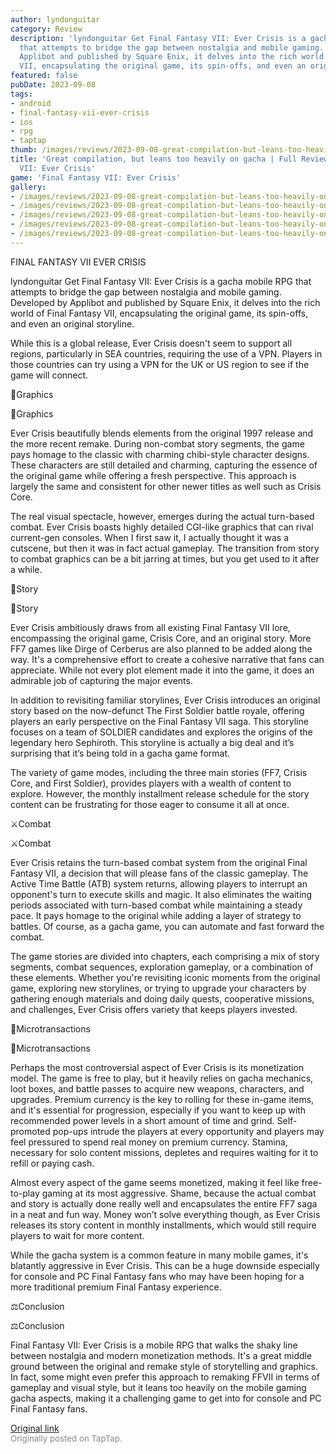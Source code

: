 ```yaml
---
author: lyndonguitar
category: Review
description: 'lyndonguitar Get Final Fantasy VII: Ever Crisis is a gacha mobile RPG
  that attempts to bridge the gap between nostalgia and mobile gaming. Developed by
  Applibot and published by Square Enix, it delves into the rich world of Final Fantasy
  VII, encapsulating the original game, its spin-offs, and even an original storyline.'
featured: false
pubDate: 2023-09-08
tags:
- android
- final-fantasy-vii-ever-crisis
- ios
- rpg
- taptap
thumb: /images/reviews/2023-09-08-great-compilation-but-leans-too-heavily-on-gacha--full-review---final-fantasy-vii-ever-cr-0.avif
title: 'Great compilation, but leans too heavily on gacha | Full Review - Final Fantasy
  VII: Ever Crisis'
game: 'Final Fantasy VII: Ever Crisis'
gallery:
- /images/reviews/2023-09-08-great-compilation-but-leans-too-heavily-on-gacha--full-review---final-fantasy-vii-ever-cr-0.avif
- /images/reviews/2023-09-08-great-compilation-but-leans-too-heavily-on-gacha--full-review---final-fantasy-vii-ever-cr-1.avif
- /images/reviews/2023-09-08-great-compilation-but-leans-too-heavily-on-gacha--full-review---final-fantasy-vii-ever-cr-2.avif
- /images/reviews/2023-09-08-great-compilation-but-leans-too-heavily-on-gacha--full-review---final-fantasy-vii-ever-cr-3.avif
- /images/reviews/2023-09-08-great-compilation-but-leans-too-heavily-on-gacha--full-review---final-fantasy-vii-ever-cr-4.avif
---
```

FINAL FANTASY VII EVER CRISIS

lyndonguitar
Get
Final Fantasy VII: Ever Crisis is a gacha mobile RPG that attempts to bridge the gap between nostalgia and mobile gaming. Developed by Applibot and published by Square Enix, it delves into the rich world of Final Fantasy VII, encapsulating the original game, its spin-offs, and even an original storyline.

While this is a global release, Ever Crisis doesn't seem to support all regions, particularly in SEA countries, requiring the use of a VPN. Players in those countries can try using a VPN for the UK or US region to see if the game will connect.

🎨Graphics

🎨Graphics

Ever Crisis beautifully blends elements from the original 1997 release and the more recent remake. During non-combat story segments, the game pays homage to the classic with charming chibi-style character designs. These characters are still detailed and charming, capturing the essence of the original game while offering a fresh perspective. This approach is largely the same and consistent for other newer titles as well such as Crisis Core.

The real visual spectacle, however, emerges during the actual turn-based combat. Ever Crisis boasts highly detailed CGI-like graphics that can rival current-gen consoles. When I first saw it, I actually thought it was a cutscene, but then it was in fact actual gameplay. The transition from story to combat graphics can be a bit jarring at times, but you get used to it after a while.

📖Story

📖Story

Ever Crisis ambitiously draws from all existing Final Fantasy VII lore, encompassing the original game, Crisis Core, and an original story. More FF7 games like Dirge of Cerberus are also planned to be added along the way. It's a comprehensive effort to create a cohesive narrative that fans can appreciate. While not every plot element made it into the game, it does an admirable job of capturing the major events.

In addition to revisiting familiar storylines, Ever Crisis introduces an original story based on the now-defunct The First Soldier battle royale, offering players an early perspective on the Final Fantasy VII saga. This storyline focuses on a team of SOLDIER candidates and explores the origins of the legendary hero Sephiroth. This storyline is actually a big deal and it’s surprising that it’s being told in a gacha game format.

The variety of game modes, including the three main stories (FF7, Crisis Core, and First Soldier), provides players with a wealth of content to explore. However, the monthly installment release schedule for the story content can be frustrating for those eager to consume it all at once.

⚔️Combat

⚔️Combat

Ever Crisis retains the turn-based combat system from the original Final Fantasy VII, a decision that will please fans of the classic gameplay. The Active Time Battle (ATB) system returns, allowing players to interrupt an opponent's turn to execute skills and magic. It also eliminates the waiting periods associated with turn-based combat while maintaining a steady pace. It pays homage to the original while adding a layer of strategy to battles. Of course, as a gacha game, you can automate and fast forward the combat.

The game stories are divided into chapters, each comprising a mix of story segments, combat sequences, exploration gameplay, or a combination of these elements. Whether you're revisiting iconic moments from the original game, exploring new storylines, or trying to upgrade your characters by gathering enough materials and doing daily quests, cooperative missions, and challenges, Ever Crisis offers variety that keeps players invested.

💎Microtransactions

💎Microtransactions

Perhaps the most controversial aspect of Ever Crisis is its monetization model. The game is free to play, but it heavily relies on gacha mechanics, loot boxes, and battle passes to acquire new weapons, characters, and upgrades. Premium currency is the key to rolling for these in-game items, and it's essential for progression, especially if you want to keep up with recommended power levels in a short amount of time and grind. Self-promoted pop-ups intrude the players at every opportunity and players may feel pressured to spend real money on premium currency. Stamina, necessary for solo content missions, depletes and requires waiting for it to refill or paying cash.

Almost every aspect of the game seems monetized, making it feel like free-to-play gaming at its most aggressive. Shame, because the actual combat and story is actually done really well and encapsulates the entire FF7 saga in a neat and fun way. Money won’t solve everything though, as Ever Crisis releases its story content in monthly installments, which would still require players to wait for more content.

While the gacha system is a common feature in many mobile games, it's blatantly aggressive in Ever Crisis. This can be a huge downside especially for console and PC Final Fantasy fans who may have been hoping for a more traditional premium Final Fantasy experience.

⚖️Conclusion

⚖️Conclusion

Final Fantasy VII: Ever Crisis is a mobile RPG that walks the shaky line between nostalgia and modern monetization methods. It's a great middle ground between the original and remake style of storytelling and graphics. In fact, some might even prefer this approach to remaking FFVII in terms of gameplay and visual style, but it leans too heavily on the mobile gaming gacha aspects, making it a challenging game to get into for console and PC Final Fantasy fans.

[Original link](https://www.taptap.io/post/6261035)<br><span style="font-size: 0.95em; color: #888;">Originally posted on TapTap.</span>